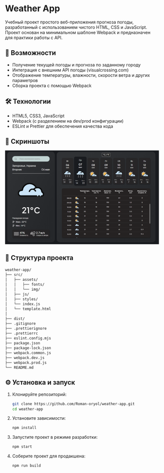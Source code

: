 # Weather App

Учебный проект простого веб-приложения прогноза погоды, разработанный с использованием чистого HTML, CSS и JavaScript. Проект основан на минимальном шаблоне Webpack и предназначен для практики работы с API.

## 🚀 Возможности

- Получение текущей погоды и прогноза по заданному городу
- Интеграция с внешним API погоды (visualcrossing.com)
- Отображение температуры, влажности, скорости ветра и других параметров
- Сборка проекта с помощью Webpack

## 🛠️ Технологии

- HTML5, CSS3, JavaScript
- Webpack (с разделением на dev/prod конфигурации)
- ESLint и Prettier для обеспечения качества кода

## 📸 Скриншоты

![Скриншот приложения](./src/assets/img/screenshot.png)

## 📁 Структура проекта

```
weather-app/
├── src/
│   ├── assets/
│   │   ├── fonts/
│   │   └── img/
│   ├── js/
│   ├── styles/
│   └── index.js
│   └── template.html
│
├── dist/
├── .gitignore
├── .prettierignore
├── .prettierrc
├── eslint.config.mjs
├── package.json
├── package-lock.json
├── webpack.common.js
├── webpack.dev.js
├── webpack.prod.js
└── README.md
```

## ⚙️ Установка и запуск

1. Клонируйте репозиторий:

   ```bash
   git clone https://github.com/Roman-oryol/weather-app.git
   cd weather-app
   ```

2. Установите зависимости:

   ```bash
   npm install
   ```

3. Запустите проект в режиме разработки:

   ```bash
   npm start
   ```

4. Соберите проект для продакшена:

   ```bash
   npm run build
   ```
